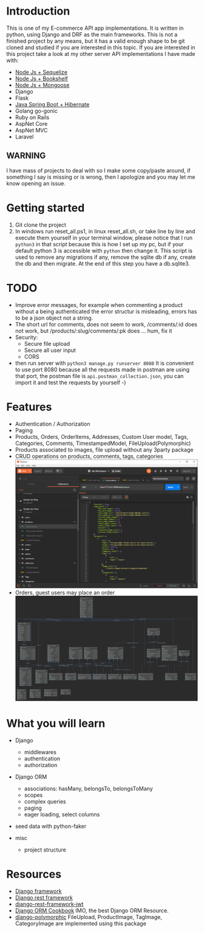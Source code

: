 # Introduction
This is one of my E-commerce API app implementations. It is written in python, using Django and DRF as the main frameworks.
This is not a finished project by any means, but it has a valid enough shape to be git cloned and studied if you are interested in this topic.
If you are interested in this project take a look at my other server API implementations I have made with:

- [Node Js + Sequelize](https://github.com/melardev/ApiEcomSequelizeExpress)
- [Node Js + Bookshelf](https://github.com/melardev/ApiEcomBookshelfExpress)
- [Node Js + Mongoose](https://github.com/melardev/ApiEcomMongooseExpress)
- Django
- Flask
- [Java Spring Boot + Hibernate](https://github.com/melardev/SBootApiEcomMVCHibernate)
- Golang go-gonic
- Ruby on Rails
- AspNet Core
- AspNet MVC
- Laravel

## WARNING
I have mass of projects to deal with so I make some copy/paste around, if something I say is missing or is wrong, then I apologize
and you may let me know opening an issue.

# Getting started
1. Git clone the project
2. In windows run reset_all.ps1, in linux reset_all.sh, or take line by line and execute them yourself in your terminal window,
please notice that I run `python3` in that script because this is how I set up my pc, but if your default python 3 is accessible with
`python` then change it. This script is used to remove any migrations if any, remove the sqlite db if any, create the db and then migrate.
At the end of this step you have a db.sqlite3.

# TODO
- Improve error messages, for example when commenting a product without a being authenticated the error structur
is misleading, errors has to be a json object not a string.
 - The short url for comments, does not seem to work, /comments/:id does not work, but
 /products/:slug/comments/:pk does ... hum, fix it
 - Security:
    - Secure file upload
    - Secure all user input
    - CORS
- then run server with
`python3 manage.py runserver 8080`
It is convenient to use port 8080 because all the requests made in postman are using that port, the postman file is `api.postman_collection.json`,
you can import it and test the requests by yourself -)

# Features
- Authentication / Authorization
- Paging
- Products, Orders, OrderItems, Addresses, Custom User model, Tags, Categories, Comments, TimestampedModel, FileUpload(Polymorphic)
- Products associated to images, file upload without any 3party package
- CRUD operations on products, comments, tags, categories
![Fetching products page](./github_images/postman.png)
- Orders, guest users may place an order
![Database diagram](./github_images/db_structure.png)

# What you will learn
- Django
    - middlewares
    - authentication
    - authorization
- Django ORM
    - associations: hasMany, belongsTo, belongsToMany
    - scopes
    - complex queries
    - paging
    - eager loading, select columns
    
        
- seed data with python-faker

- misc
    - project structure
    
    
# Resources
- [Django framework](https://www.djangoproject.com/)
- [Django rest framework](https://www.django-rest-framework.org/)
- [django-rest-framework-jwt](https://github.com/GetBlimp/django-rest-framework-jwt)
- [Django ORM Cookbook](http://books.agiliq.com/projects/django-orm-cookbook/en/latest/index.html) IMO, the best Django ORM Resource.
- [django-polymorphic](https://django-polymorphic.readthedocs.io/en/stable/) FileUpload, ProductImage, TagImage, CategoryImage are implemented using this package

 